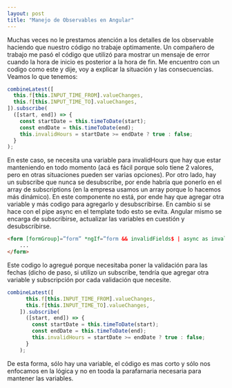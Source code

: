 ```yaml
---
layout: post
title: "Manejo de Observables en Angular"
---
```

Muchas veces no le prestamos atención a los detalles de los observable haciendo que nuestro código no trabaje optimamente.
Un compañero de trabajo me pasó el código que utilizó para mostrar un mensaje de error cuando la hora de inicio es posterior a la hora de fin.
Me encuentro con un codigo como este y dije, voy a explicar la situación y las consecuencias.
Veamos lo que tenemos:
```typescript
combineLatest([
  this.f[this.INPUT_TIME_FROM].valueChanges,
  this.f[this.INPUT_TIME_TO].valueChanges,
]).subscribe(
  ([start, end]) => {
    const startDate = this.timeToDate(start);
    const endDate = this.timeToDate(end);
    this.invalidHours = startDate >= endDate ? true : false;
  }
);
```
En este caso, se necesita una variable para invalidHours que hay que estar manteniendo en todo momento (acá es fácil porque solo tiene 2 valores, pero en otras situaciones pueden ser varias opciones).
Por otro lado, hay un subscribe que nunca se desubscribe, por ende habría que ponerlo en el array de subscriptions (en la empresa usamos un array porque lo hacemos más dinámico).
En este componente no está, por ende hay que agregar otra variable y más codigo para agregarlo y desubscribirse.
En cambio si se hace con el pipe async en el template todo esto se evita. Angular mismo se encarga de subscribirse, actualizar las variables en cuestión y desubscribirse.
```html
<form [formGroup]=”form” *ngIf=”form && invalidFields$ | async as invalidFields”>
    ...
</form>
```
Este codigo lo agregué porque necesitaba poner la validación para las fechas (dicho de paso, si utilizo un subscribe, tendría que agregar otra variable y subscripción por cada validación que necesite.
```typescript
combineLatest([
      this.f[this.INPUT_TIME_FROM].valueChanges,
      this.f[this.INPUT_TIME_TO].valueChanges,
    ]).subscribe(
      ([start, end]) => {
        const startDate = this.timeToDate(start);
        const endDate = this.timeToDate(end);
        this.invalidHours = startDate >= endDate ? true : false;
      }
    );
```
De esta forma, sólo hay una variable, el código es mas corto y sólo nos enfocamos en la lógica y no en tooda la parafarnaria necesaria para mantener las variables.